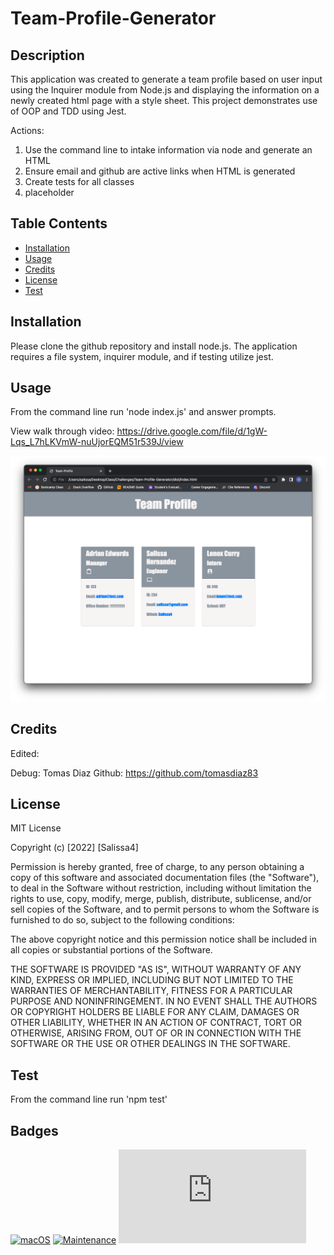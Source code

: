 # Team-Profile-Generator

## Description

This application was created to generate a team profile based on user input using the Inquirer module from Node.js and displaying the information on a newly created html page with a style sheet. This project demonstrates use of OOP and TDD using Jest.

Actions:
1. Use the command line to intake information via node and generate an HTML
2. Ensure email and github are active links when HTML is generated
3. Create tests for all classes
4. placeholder 


## Table Contents
* [Installation](#installation)
* [Usage](#usage)
* [Credits](#credits)
* [License](#license)
* [Test](#test)

## Installation

Please clone the github repository and install node.js. The application requires a file system, inquirer module, and if testing utilize jest. 

## Usage

From the command line run 'node index.js' and answer prompts. 

View walk through video: https://drive.google.com/file/d/1gW-Lqs_L7hLKVmW-nuUjorEQM51r539J/view

![Team Profile Gen](/assets/images/teamprofile.png)

## Credits

Edited: 

Debug: Tomas Diaz           Github: https://github.com/tomasdiaz83

## License

MIT License

Copyright (c) [2022] [Salissa4]

Permission is hereby granted, free of charge, to any person obtaining a copy
of this software and associated documentation files (the "Software"), to deal
in the Software without restriction, including without limitation the rights
to use, copy, modify, merge, publish, distribute, sublicense, and/or sell
copies of the Software, and to permit persons to whom the Software is
furnished to do so, subject to the following conditions:

The above copyright notice and this permission notice shall be included in all
copies or substantial portions of the Software.

THE SOFTWARE IS PROVIDED "AS IS", WITHOUT WARRANTY OF ANY KIND, EXPRESS OR
IMPLIED, INCLUDING BUT NOT LIMITED TO THE WARRANTIES OF MERCHANTABILITY,
FITNESS FOR A PARTICULAR PURPOSE AND NONINFRINGEMENT. IN NO EVENT SHALL THE
AUTHORS OR COPYRIGHT HOLDERS BE LIABLE FOR ANY CLAIM, DAMAGES OR OTHER
LIABILITY, WHETHER IN AN ACTION OF CONTRACT, TORT OR OTHERWISE, ARISING FROM,
OUT OF OR IN CONNECTION WITH THE SOFTWARE OR THE USE OR OTHER DEALINGS IN THE
SOFTWARE.

## Test

From the command line run 'npm test'

## Badges

[![macOS](https://svgshare.com/i/ZjP.svg)](https://svgshare.com/i/ZjP.svg)
[![Maintenance](https://img.shields.io/badge/Maintained%3F-no-red.svg)](https://bitbucket.org/lbesson/ansi-colors)
[![GitHub license](https://badgen.net/github/license/Naereen/Strapdown.js)](https://github.com/Naereen/StrapDown.js/blob/master/LICENSE)